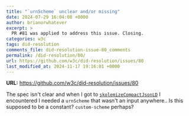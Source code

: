 ```yaml
---
title: "`urnScheme` unclear and/or missing"
date: 2024-07-29 16:04:08 +0000
author: brianorwhatever
excerpt: >
  PR #81 was applied to address this issue. Closing.
categories: w3c
tags: did-resolution
comments_file: did-resolution-issue-80_comments
permalink: /did-resolution/80/
url: https://github.com/w3c/did-resolution/issues/80
last_modified_at: 2024-11-17 19:16:01 +0000
---
```



**URL:** https://github.com/w3c/did-resolution/issues/80

The spec isn't clear and when I got to [`skolemizeCompactJsonLD`](https://www.w3.org/TR/vc-di-ecdsa/#skolemizecompactjsonld) I encountered I needed a `urnScheme` that wasn't an input anywhere.. Is this supposed to be a constant? `custom-scheme` perhaps?

